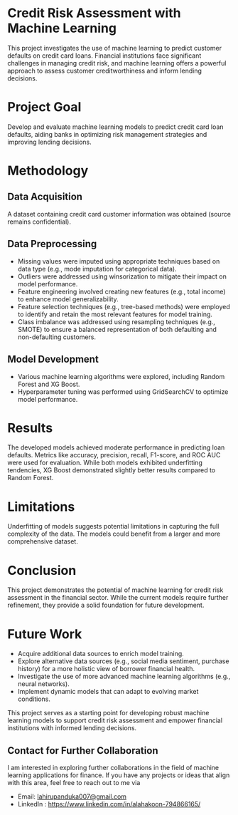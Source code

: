 # Credit Risk Assessment with Machine Learning
This project investigates the use of machine learning to predict customer defaults on credit card loans. Financial institutions face significant challenges in managing credit risk, and machine learning offers a powerful approach to assess customer creditworthiness and inform lending decisions.

# Project Goal

Develop and evaluate machine learning models to predict credit card loan defaults, aiding banks in optimizing risk management strategies and improving lending decisions.

# Methodology

## Data Acquisition

A dataset containing credit card customer information was obtained (source remains confidential).

## Data Preprocessing

- Missing values were imputed using appropriate techniques based on data type (e.g., mode imputation for categorical data).
- Outliers were addressed using winsorization to mitigate their impact on model performance.
- Feature engineering involved creating new features (e.g., total income) to enhance model generalizability.
- Feature selection techniques (e.g., tree-based methods) were employed to identify and retain the most relevant features for model training.
- Class imbalance was addressed using resampling techniques (e.g., SMOTE) to ensure a balanced representation of both defaulting and non-defaulting customers.

## Model Development

- Various machine learning algorithms were explored, including Random Forest and XG Boost.
- Hyperparameter tuning was performed using GridSearchCV to optimize model performance.

# Results

The developed models achieved moderate performance in predicting loan defaults. Metrics like accuracy, precision, recall, F1-score, and ROC AUC were used for evaluation. While both models exhibited underfitting tendencies, XG Boost demonstrated slightly better results compared to Random Forest.

# Limitations

Underfitting of models suggests potential limitations in capturing the full complexity of the data.
The models could benefit from a larger and more comprehensive dataset.

# Conclusion

This project demonstrates the potential of machine learning for credit risk assessment in the financial sector. While the current models require further refinement, they provide a solid foundation for future development.

# Future Work

- Acquire additional data sources to enrich model training.
- Explore alternative data sources (e.g., social media sentiment, purchase history) for a more holistic view of borrower financial health.
- Investigate the use of more advanced machine learning algorithms (e.g., neural networks).
- Implement dynamic models that can adapt to evolving market conditions.

This project serves as a starting point for developing robust machine learning models to support credit risk assessment and empower financial institutions with informed lending decisions.

## Contact for Further Collaboration

I am interested in exploring further collaborations in the field of machine learning applications for finance. If you have any projects or ideas that align with this area, feel free to reach out to me via 
- Email: lahirupanduka007@gmail.com
- LinkedIn : https://www.linkedin.com/in/alahakoon-794866165/

